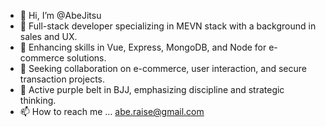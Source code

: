 - 👋 Hi, I’m @AbeJitsu
- 👀 Full-stack developer specializing in MEVN stack with a background in sales and UX.
- 🌱 Enhancing skills in Vue, Express, MongoDB, and Node for e-commerce solutions.
- 💞️ Seeking collaboration on e-commerce, user interaction, and secure transaction projects.
- 🥋 Active purple belt in BJJ, emphasizing discipline and strategic thinking.
- 📫 How to reach me … abe.raise@gmail.com
<!---
AbeJitsu/AbeJitsu is a ✨ special ✨ repository because its `README.md` (this file) appears on your GitHub profile.
You can click the Preview link to take a look at your changes.
--->
